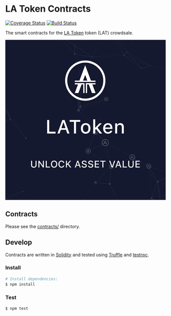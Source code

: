 # LA Token Contracts

[![Coverage Status](https://coveralls.io/repos/github/BlockchainLabsNZ/LAToken-Contracts-Audit/badge.svg?branch=travis)](https://coveralls.io/github/BlockchainLabsNZ/LAToken-Contracts-Audit?branch=travis) [![Build Status](https://travis-ci.org/BlockchainLabsNZ/LAToken-Contracts-Audit.svg?branch=master)](https://travis-ci.org/BlockchainLabsNZ/LAToken-Contracts-Audit)

The smart contracts for the [LA Token][latoken] token (LAT) crowdsale.

![LA Token](LA_Token.png)

## Contracts

Please see the [contracts/](contracts) directory.

## Develop

Contracts are written in [Solidity][solidity] and tested using [Truffle][truffle] and [testrpc][testrpc].

### Install

```bash
# Install dependencies:
$ npm install
```

### Test
```bash
$ npm test
```

[latoken]: https://latoken.com/

[solidity]: https://solidity.readthedocs.io/en/develop/
[truffle]: http://truffleframework.com/
[testrpc]: https://github.com/ethereumjs/testrpc
